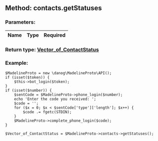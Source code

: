 ## Method: contacts.getStatuses  

### Parameters:

| Name     |    Type       | Required |
|----------|:-------------:|---------:|


### Return type: [Vector\_of\_ContactStatus](../types/ContactStatus.md)

### Example:


```
$MadelineProto = new \danog\MadelineProto\API();
if (isset($token)) {
    $this->bot_login($token);
}
if (isset($number)) {
    $sentCode = $MadelineProto->phone_login($number);
    echo 'Enter the code you received: ';
    $code = '';
    for ($x = 0; $x < $sentCode['type']['length']; $x++) {
        $code .= fgetc(STDIN);
    }
    $MadelineProto->complete_phone_login($code);
}

$Vector_of_ContactStatus = $MadelineProto->contacts->getStatuses();
```